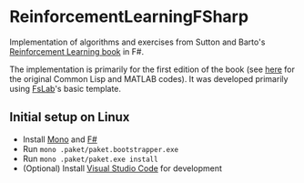 # ReinforcementLearningFSharp
Implementation of algorithms and exercises from Sutton and Barto's [Reinforcement Learning book](http://incompleteideas.net/sutton/book/the-book.html) in F#.

The implementation is primarily for the first edition of the book (see [here](http://incompleteideas.net/sutton/book/code/code.html) for the original Common Lisp and MATLAB codes). It was developed primarily using [FsLab](http://www.fslab.org)'s basic template.

## Initial setup on Linux
* Install [Mono](http://www.mono-project.com/download/) and [F#](http://fsharp.org/use/linux/)
* Run `mono .paket/paket.bootstrapper.exe`
* Run `mono .paket/paket.exe install`
* (Optional) Install [Visual Studio Code](https://code.visualstudio.com/) for development
